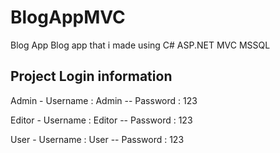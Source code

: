 # BlogAppMVC
Blog App
Blog app that i made using C# ASP.NET MVC MSSQL

Project Login information
-------------------------
Admin -
Username : Admin -- Password : 123

Editor -
Username : Editor -- Password : 123

User -
Username : User -- Password : 123
